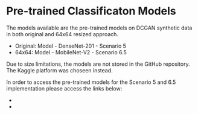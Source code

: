 # Pre-trained Classificaton Models

The models available are the pre-trained models on DCGAN synthetic data in both original and 64x64 resized approach.

- Original: Model - DenseNet-201 - Scenario 5
- 64x64: Model - MobileNet-V2 - Scenario 6.5

Due to size limitations, the models are not stored in the GitHub repository. The Kaggle platform was choseen instead.

In order to access the pre-trained models for the Scenario 5 and 6.5 implementation please access the links below:

- 

-
